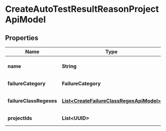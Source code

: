 

# CreateAutoTestResultReasonProjectApiModel


## Properties

| Name | Type | Description | Notes |
|------------ | ------------- | ------------- | -------------|
|**name** | **String** | Failure category name |  |
|**failureCategory** | **FailureCategory** | Category type |  |
|**failureClassRegexes** | [**List&lt;CreateFailureClassRegexApiModel&gt;**](CreateFailureClassRegexApiModel.md) | Failure category regexes |  [optional] |
|**projectIds** | **List&lt;UUID&gt;** | Projects identifiers |  [optional] |



